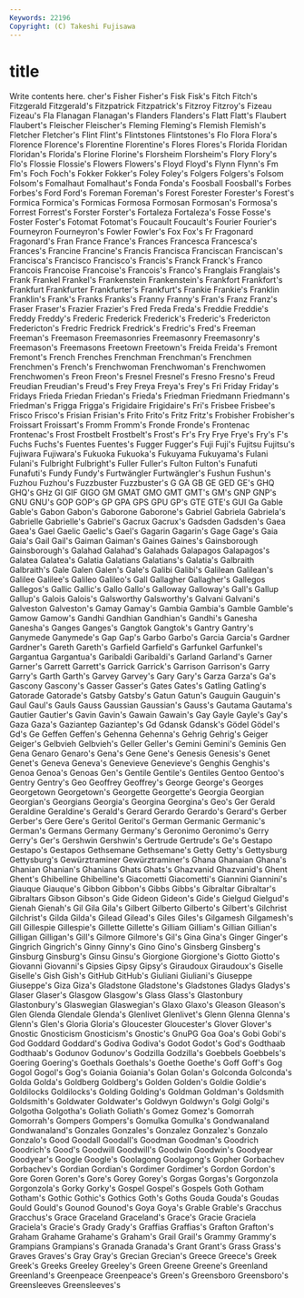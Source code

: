 ```yaml
---
Keywords: 22196 
Copyright: (C) Takeshi Fujisawa
---
```


# title

Write contents here.
cher's Fisher
Fisher's Fisk Fisk's Fitch Fitch's Fitzgerald Fitzgerald's Fitzpatrick Fitzpatrick's Fitzroy
Fitzroy's Fizeau Fizeau's Fla Flanagan Flanagan's Flanders Flanders's Flatt Flatt's
Flaubert Flaubert's Fleischer Fleischer's Fleming Fleming's Flemish Flemish's Fletcher Fletcher's
Flint Flint's Flintstones Flintstones's Flo Flora Flora's Florence Florence's Florentine
Florentine's Flores Flores's Florida Floridan Floridan's Florida's Florine Florine's Florsheim
Florsheim's Flory Flory's Flo's Flossie Flossie's Flowers Flowers's Floyd Floyd's
Flynn Flynn's Fm Fm's Foch Foch's Fokker Fokker's Foley Foley's
Folgers Folgers's Folsom Folsom's Fomalhaut Fomalhaut's Fonda Fonda's Foosball Foosball's
Forbes Forbes's Ford Ford's Foreman Foreman's Forest Forester Forester's Forest's
Formica Formica's Formicas Formosa Formosan Formosan's Formosa's Forrest Forrest's Forster
Forster's Fortaleza Fortaleza's Fosse Fosse's Foster Foster's Fotomat Fotomat's Foucault
Foucault's Fourier Fourier's Fourneyron Fourneyron's Fowler Fowler's Fox Fox's Fr
Fragonard Fragonard's Fran France France's Frances Francesca Francesca's Frances's Francine
Francine's Francis Francisca Franciscan Franciscan's Francisca's Francisco Francisco's Francis's Franck
Franck's Franco Francois Francoise Francoise's Francois's Franco's Franglais Franglais's Frank
Frankel Frankel's Frankenstein Frankenstein's Frankfort Frankfort's Frankfurt Frankfurter Frankfurter's Frankfurt's
Frankie Frankie's Franklin Franklin's Frank's Franks Franks's Franny Franny's Fran's
Franz Franz's Fraser Fraser's Frazier Frazier's Fred Freda Freda's Freddie
Freddie's Freddy Freddy's Frederic Frederick Frederick's Frederic's Fredericton Fredericton's Fredric
Fredrick Fredrick's Fredric's Fred's Freeman Freeman's Freemason Freemasonries Freemasonry Freemasonry's
Freemason's Freemasons Freetown Freetown's Freida Freida's Fremont Fremont's French Frenches
Frenchman Frenchman's Frenchmen Frenchmen's French's Frenchwoman Frenchwoman's Frenchwomen Frenchwomen's Freon
Freon's Fresnel Fresnel's Fresno Fresno's Freud Freudian Freudian's Freud's Frey
Freya Freya's Frey's Fri Friday Friday's Fridays Frieda Friedan Friedan's
Frieda's Friedman Friedmann Friedmann's Friedman's Frigga Frigga's Frigidaire Frigidaire's Fri's
Frisbee Frisbee's Frisco Frisco's Frisian Frisian's Frito Frito's Fritz Fritz's
Frobisher Frobisher's Froissart Froissart's Fromm Fromm's Fronde Fronde's Frontenac Frontenac's
Frost Frostbelt Frostbelt's Frost's Fr's Fry Frye Frye's Fry's F's
Fuchs Fuchs's Fuentes Fuentes's Fugger Fugger's Fuji Fuji's Fujitsu Fujitsu's
Fujiwara Fujiwara's Fukuoka Fukuoka's Fukuyama Fukuyama's Fulani Fulani's Fulbright Fulbright's
Fuller Fuller's Fulton Fulton's Funafuti Funafuti's Fundy Fundy's Furtwängler Furtwängler's
Fushun Fushun's Fuzhou Fuzhou's Fuzzbuster Fuzzbuster's G GA GB GE
GED GE's GHQ GHQ's GHz GI GIF GIGO GM GMAT
GMO GMT GMT's GM's GNP GNP's GNU GNU's GOP GOP's
GP GPA GPS GPU GP's GTE GTE's GUI Ga Gable
Gable's Gabon Gabon's Gaborone Gaborone's Gabriel Gabriela Gabriela's Gabrielle Gabrielle's
Gabriel's Gacrux Gacrux's Gadsden Gadsden's Gaea Gaea's Gael Gaelic Gaelic's
Gael's Gagarin Gagarin's Gage Gage's Gaia Gaia's Gail Gail's Gaiman
Gaiman's Gaines Gaines's Gainsborough Gainsborough's Galahad Galahad's Galahads Galapagos Galapagos's
Galatea Galatea's Galatia Galatians Galatians's Galatia's Galbraith Galbraith's Gale Galen
Galen's Gale's Galibi Galibi's Galilean Galilean's Galilee Galilee's Galileo Galileo's
Gall Gallagher Gallagher's Gallegos Gallegos's Gallic Gallic's Gallo Gallo's Galloway
Galloway's Gall's Gallup Gallup's Galois Galois's Galsworthy Galsworthy's Galvani Galvani's
Galveston Galveston's Gamay Gamay's Gambia Gambia's Gamble Gamble's Gamow Gamow's
Gandhi Gandhian Gandhian's Gandhi's Ganesha Ganesha's Ganges Ganges's Gangtok Gangtok's
Gantry Gantry's Ganymede Ganymede's Gap Gap's Garbo Garbo's Garcia Garcia's
Gardner Gardner's Gareth Gareth's Garfield Garfield's Garfunkel Garfunkel's Gargantua Gargantua's
Garibaldi Garibaldi's Garland Garland's Garner Garner's Garrett Garrett's Garrick Garrick's
Garrison Garrison's Garry Garry's Garth Garth's Garvey Garvey's Gary Gary's
Garza Garza's Ga's Gascony Gascony's Gasser Gasser's Gates Gates's Gatling
Gatling's Gatorade Gatorade's Gatsby Gatsby's Gatun Gatun's Gauguin Gauguin's Gaul
Gaul's Gauls Gauss Gaussian Gaussian's Gauss's Gautama Gautama's Gautier Gautier's
Gavin Gavin's Gawain Gawain's Gay Gayle Gayle's Gay's Gaza Gaza's
Gaziantep Gaziantep's Gd Gdansk Gdansk's Gödel Gödel's Gd's Ge Geffen
Geffen's Gehenna Gehenna's Gehrig Gehrig's Geiger Geiger's Gelbvieh Gelbvieh's Geller
Geller's Gemini Gemini's Geminis Gen Gena Genaro Genaro's Gena's Gene
Gene's Genesis Genesis's Genet Genet's Geneva Geneva's Genevieve Genevieve's Genghis
Genghis's Genoa Genoa's Genoas Gen's Gentile Gentile's Gentiles Gentoo Gentoo's
Gentry Gentry's Geo Geoffrey Geoffrey's George George's Georges Georgetown Georgetown's
Georgette Georgette's Georgia Georgian Georgian's Georgians Georgia's Georgina Georgina's Geo's
Ger Gerald Geraldine Geraldine's Gerald's Gerard Gerardo Gerardo's Gerard's Gerber
Gerber's Gere Gere's Geritol Geritol's German Germanic Germanic's German's Germans
Germany Germany's Geronimo Geronimo's Gerry Gerry's Ger's Gershwin Gershwin's Gertrude
Gertrude's Ge's Gestapo Gestapo's Gestapos Gethsemane Gethsemane's Getty Getty's Gettysburg
Gettysburg's Gewürztraminer Gewürztraminer's Ghana Ghanaian Ghana's Ghanian Ghanian's Ghanians Ghats
Ghats's Ghazvanid Ghazvanid's Ghent Ghent's Ghibelline Ghibelline's Giacometti Giacometti's Giannini
Giannini's Giauque Giauque's Gibbon Gibbon's Gibbs Gibbs's Gibraltar Gibraltar's Gibraltars
Gibson Gibson's Gide Gideon Gideon's Gide's Gielgud Gielgud's Gienah Gienah's
Gil Gila Gila's Gilbert Gilberto Gilberto's Gilbert's Gilchrist Gilchrist's Gilda
Gilda's Gilead Gilead's Giles Giles's Gilgamesh Gilgamesh's Gill Gillespie Gillespie's
Gillette Gillette's Gilliam Gilliam's Gillian Gillian's Gilligan Gilligan's Gill's Gilmore
Gilmore's Gil's Gina Gina's Ginger Ginger's Gingrich Gingrich's Ginny Ginny's
Gino Gino's Ginsberg Ginsberg's Ginsburg Ginsburg's Ginsu Ginsu's Giorgione Giorgione's
Giotto Giotto's Giovanni Giovanni's Gipsies Gipsy Gipsy's Giraudoux Giraudoux's Giselle
Giselle's Gish Gish's GitHub GitHub's Giuliani Giuliani's Giuseppe Giuseppe's Giza
Giza's Gladstone Gladstone's Gladstones Gladys Gladys's Glaser Glaser's Glasgow Glasgow's
Glass Glass's Glastonbury Glastonbury's Glaswegian Glaswegian's Glaxo Glaxo's Gleason Gleason's
Glen Glenda Glendale Glenda's Glenlivet Glenlivet's Glenn Glenna Glenna's Glenn's
Glen's Gloria Gloria's Gloucester Gloucester's Glover Glover's Gnostic Gnosticism Gnosticism's
Gnostic's GnuPG Goa Goa's Gobi Gobi's God Goddard Goddard's Godiva
Godiva's Godot Godot's God's Godthaab Godthaab's Godunov Godunov's Godzilla Godzilla's
Goebbels Goebbels's Goering Goering's Goethals Goethals's Goethe Goethe's Goff Goff's
Gog Gogol Gogol's Gog's Goiania Goiania's Golan Golan's Golconda Golconda's
Golda Golda's Goldberg Goldberg's Golden Golden's Goldie Goldie's Goldilocks Goldilocks's
Golding Golding's Goldman Goldman's Goldsmith Goldsmith's Goldwater Goldwater's Goldwyn Goldwyn's
Golgi Golgi's Golgotha Golgotha's Goliath Goliath's Gomez Gomez's Gomorrah Gomorrah's
Gompers Gompers's Gomulka Gomulka's Gondwanaland Gondwanaland's Gonzales Gonzales's Gonzalez Gonzalez's
Gonzalo Gonzalo's Good Goodall Goodall's Goodman Goodman's Goodrich Goodrich's Good's
Goodwill Goodwill's Goodwin Goodwin's Goodyear Goodyear's Google Google's Goolagong Goolagong's
Gopher Gorbachev Gorbachev's Gordian Gordian's Gordimer Gordimer's Gordon Gordon's Gore
Goren Goren's Gore's Gorey Gorey's Gorgas Gorgas's Gorgonzola Gorgonzola's Gorky
Gorky's Gospel Gospel's Gospels Goth Gotham Gotham's Gothic Gothic's Gothics
Goth's Goths Gouda Gouda's Goudas Gould Gould's Gounod Gounod's Goya
Goya's Grable Grable's Gracchus Gracchus's Grace Graceland Graceland's Grace's Gracie
Graciela Graciela's Gracie's Grady Grady's Graffias Graffias's Grafton Grafton's Graham
Grahame Grahame's Graham's Grail Grail's Grammy Grammy's Grampians Grampians's Granada
Granada's Grant Grant's Grass Grass's Graves Graves's Gray Gray's Grecian
Grecian's Greece Greece's Greek Greek's Greeks Greeley Greeley's Green Greene
Greene's Greenland Greenland's Greenpeace Greenpeace's Green's Greensboro Greensboro's Greensleeves Greensleeves's
